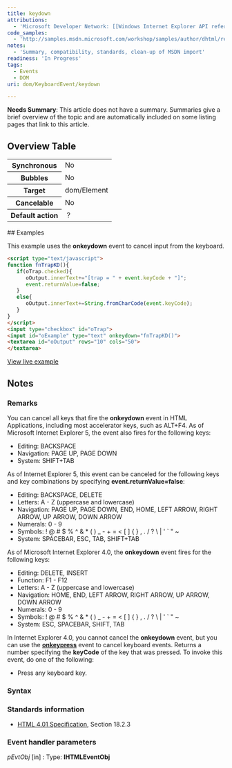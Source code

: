 ```yaml
---
title: keydown
attributions:
  - 'Microsoft Developer Network: [[Windows Internet Explorer API reference](http://msdn.microsoft.com/en-us/library/ie/hh828809%28v=vs.85%29.aspx) Article]'
code_samples:
  - 'http://samples.msdn.microsoft.com/workshop/samples/author/dhtml/refs/onkeydown.htm'
notes:
  - 'Summary, compatibility, standards, clean-up of MSDN import'
readiness: 'In Progress'
tags:
  - Events
  - DOM
uri: dom/KeyboardEvent/keydown

---
```

**Needs Summary**: This article does not have a summary. Summaries give a brief overview of the topic and are automatically included on some listing pages that link to this article.

## <span>Overview Table</span>

<table class="wikitable">
<tr>
<th>
Synchronous

</th>
<td>
No

</td>
</tr>
<tr>
<th>
Bubbles

</th>
<td>
No

</td>
</tr>
<tr>
<th>
Target

</th>
<td>
dom/Element

</td>
</tr>
<tr>
<th>
Cancelable

</th>
<td>
No

</td>
</tr>
<tr>
<th>
Default action

</th>
<td>
 ?

</td>
</tr>
</table>
## <span>Examples</span>

This example uses the **onkeydown** event to cancel input from the keyboard.

``` html
<script type="text/javascript">
function fnTrapKD(){
   if(oTrap.checked){
      oOutput.innerText+="[trap = " + event.keyCode + "]";
      event.returnValue=false;
   }
   else{
      oOutput.innerText+=String.fromCharCode(event.keyCode);
   }
}
</script>
<input type="checkbox" id="oTrap">
<input id="oExample" type="text" onkeydown="fnTrapKD()">
<textarea id="oOutput" rows="10" cols="50">
</textarea>
```

[View live example](http://samples.msdn.microsoft.com/workshop/samples/author/dhtml/refs/onkeydown.htm)

## <span>Notes</span>

### <span>Remarks</span>

You can cancel all keys that fire the **onkeydown** event in HTML Applications, including most accelerator keys, such as ALT+F4. As of Microsoft Internet Explorer 5, the event also fires for the following keys:

-   Editing: BACKSPACE
-   Navigation: PAGE UP, PAGE DOWN
-   System: SHIFT+TAB

As of Internet Explorer 5, this event can be canceled for the following keys and key combinations by specifying **event.returnValue=false**:

-   Editing: BACKSPACE, DELETE
-   Letters: A - Z (uppercase and lowercase)
-   Navigation: PAGE UP, PAGE DOWN, END, HOME, LEFT ARROW, RIGHT ARROW, UP ARROW, DOWN ARROW
-   Numerals: 0 - 9
-   Symbols: ! @ \# \$ % \^ & \* ( ) \_ - + = \< [ ] { } , . / ? \\ | ' \` " \~
-   System: SPACEBAR, ESC, TAB, SHIFT+TAB

As of Microsoft Internet Explorer 4.0, the **onkeydown** event fires for the following keys:

-   Editing: DELETE, INSERT
-   Function: F1 - F12
-   Letters: A - Z (uppercase and lowercase)
-   Navigation: HOME, END, LEFT ARROW, RIGHT ARROW, UP ARROW, DOWN ARROW
-   Numerals: 0 - 9
-   Symbols: ! @ \# \$ % \^ & \* ( ) \_ - + = \< [ ] { } , . / ? \\ | ' \` " \~
-   System: ESC, SPACEBAR, SHIFT, TAB

In Internet Explorer 4.0, you cannot cancel the **onkeydown** event, but you can use the [**onkeypress**](/dom/KeyboardEvent/keypress) event to cancel keyboard events. Returns a number specifying the **keyCode** of the key that was pressed. To invoke this event, do one of the following:

-   Press any keyboard key.

### <span>Syntax</span>

### <span>Standards information</span>

-   [HTML 4.01 Specification](http://go.microsoft.com/fwlink/p/?linkid=25320), Section 18.2.3

### <span>Event handler parameters</span>

*pEvtObj* [in]
:   Type: ****IHTMLEventObj****

